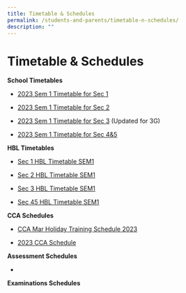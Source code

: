 ```yaml
---
title: Timetable & Schedules
permalink: /students-and-parents/timetable-n-schedules/
description: ""
---
```

# Timetable & Schedules

**School Timetables**   

*   [2023 Sem 1 Timetable for Sec 1](/files/Timetable%20&%20Schedules/MJS_2023%20Sem%201%20Sec%201.pdf)

*   [2023 Sem 1 Timetable for Sec 2](/files/Timetable%20&%20Schedules/MJS_2023%20Sem%201%20Sec%202.pdf)
    
*   [2023 Sem 1 Timetable for Sec 3](/files/Timetable%20&%20Schedules/MJS_2023%20Sem%201%20Sec%203.pdf) (Updated for 3G)  
    
*   [2023 Sem 1 Timetable for Sec 4&5](/files/Timetable%20&%20Schedules/MJS_2023%20Sem%201%20Sec%204.pdf)  
    

  

**HBL Timetables**

*   [Sec 1 HBL Timetable SEM1](/files/Timetable%20&%20Schedules/MJS_2023%20HBL%20Timetable%20SEM1%20-%20Sec%201.pdf)

*   [Sec 2 HBL Timetable SEM1](/files/Timetable%20&%20Schedules/MJS_2023%20HBL%20Timetable%20SEM1%20-%20Sec%202.pdf)

*   [Sec 3 HBL Timetable SEM1](/files/Timetable%20&%20Schedules/MJS_2023%20HBL%20Timetable%20SEM1%20-%20Sec%203.pdf)

*   [Sec 45 HBL Timetable SEM1](https://manjusrisec.moe.edu.sg/qql/slot/u165/docs/students_parents/HBL/2023%20HBL%20Timetable%20SEM1%20-%20Sec%2045.pdf)

  

**CCA Schedules**

*   [CCA Mar Holiday Training Schedule 2023](https://manjusrisec.moe.edu.sg/qql/slot/u165/docs/students_parents/Time_Table/CCA%20Mar%20Holiday%20Training%20Schedule%202023.pdf)  
    
*   [2023 CCA Schedule](https://manjusrisec.moe.edu.sg/qql/slot/u165/docs/pdf/Timetable/CCA%20Schedule%202023.pdf)

  
**Assessment Schedules**

*     
    

  
**Examinations Schedules**[](/files/Timetable%20&%20Schedules/MJS_2023%20Sem%201%20Sec%201.pdf)